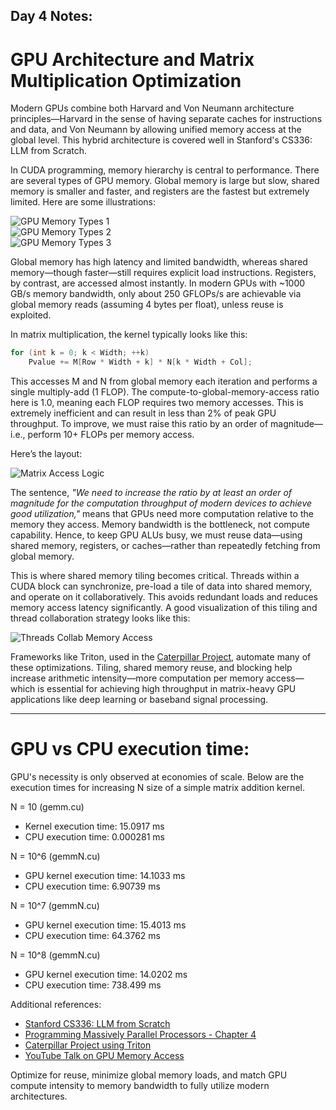 Day 4 Notes: 
---

# GPU Architecture and Matrix Multiplication Optimization

Modern GPUs combine both Harvard and Von Neumann architecture principles—Harvard in the sense of having separate caches for instructions and data, and Von Neumann by allowing unified memory access at the global level. This hybrid architecture is covered well in Stanford's CS336: LLM from Scratch.

In CUDA programming, memory hierarchy is central to performance. There are several types of GPU memory. Global memory is large but slow, shared memory is smaller and faster, and registers are the fastest but extremely limited. Here are some illustrations:

![GPU Memory Types 1](https://github.com/user-attachments/assets/6004d111-fe63-4aa8-ac8b-5a60df7854a3)  
![GPU Memory Types 2](https://github.com/user-attachments/assets/64604cbf-5503-468e-8d1a-d780b75e87b1)  
![GPU Memory Types 3](https://github.com/user-attachments/assets/7ff924b7-79b4-4b29-98af-156ad186442b)

Global memory has high latency and limited bandwidth, whereas shared memory—though faster—still requires explicit load instructions. Registers, by contrast, are accessed almost instantly. In modern GPUs with ~1000 GB/s memory bandwidth, only about 250 GFLOPs/s are achievable via global memory reads (assuming 4 bytes per float), unless reuse is exploited.

In matrix multiplication, the kernel typically looks like this:

```cpp
for (int k = 0; k < Width; ++k)
    Pvalue += M[Row * Width + k] * N[k * Width + Col];
````

This accesses M and N from global memory each iteration and performs a single multiply-add (1 FLOP). The compute-to-global-memory-access ratio here is 1.0, meaning each FLOP requires two memory accesses. This is extremely inefficient and can result in less than 2% of peak GPU throughput. To improve, we must raise this ratio by an order of magnitude—i.e., perform 10+ FLOPs per memory access.

Here’s the layout:

![Matrix Access Logic](https://github.com/user-attachments/assets/7baef47f-5ca7-4976-a896-627935b48f2f)

The sentence, *"We need to increase the ratio by at least an order of magnitude for the computation throughput of modern devices to achieve good utilization,"* means that GPUs need more computation relative to the memory they access. Memory bandwidth is the bottleneck, not compute capability. Hence, to keep GPU ALUs busy, we must reuse data—using shared memory, registers, or caches—rather than repeatedly fetching from global memory.

This is where shared memory tiling becomes critical. Threads within a CUDA block can synchronize, pre-load a tile of data into shared memory, and operate on it collaboratively. This avoids redundant loads and reduces memory access latency significantly. A good visualization of this tiling and thread collaboration strategy looks like this:

![Threads Collab Memory Access](https://github.com/user-attachments/assets/79030443-fc2a-4431-902c-e9ef257eaecf)

Frameworks like Triton, used in the [Caterpillar Project](https://github.com/yogeshsinghrbt/caterpillar), automate many of these optimizations. Tiling, shared memory reuse, and blocking help increase arithmetic intensity—more computation per memory access—which is essential for achieving high throughput in matrix-heavy GPU applications like deep learning or baseband signal processing.

---
# GPU vs CPU execution time: 
GPU's necessity is only observed at economies of scale. Below are the execution times for increasing N size of a simple matrix addition kernel. 

N = 10 (gemm.cu)

* Kernel execution time: 15.0917 ms                                                    
* CPU execution time: 0.000281 ms

N = 10^6 (gemmN.cu)

* GPU kernel execution time: 14.1033 ms                            
* CPU execution time: 6.90739 ms

N = 10^7 (gemmN.cu)
* GPU kernel execution time: 15.4013 ms                                 
* CPU execution time: 64.3762 ms 

N = 10^8 (gemmN.cu)
* GPU kernel execution time: 14.0202 ms               
* CPU execution time: 738.499 ms 

Additional references:

* [Stanford CS336: LLM from Scratch](https://web.stanford.edu/class/cs336/)
* [Programming Massively Parallel Processors - Chapter 4](https://github.com/R100001/Programming-Massively-Parallel-Processors/tree/master/Chapters/Ch04%20-%20Memory%20And%20Data%20Locality)
* [Caterpillar Project using Triton](https://github.com/yogeshsinghrbt/caterpillar)
* [YouTube Talk on GPU Memory Access](https://www.youtube.com/watch?v=6OBtO9niT00)

Optimize for reuse, minimize global memory loads, and match GPU compute intensity to memory bandwidth to fully utilize modern architectures.

```
